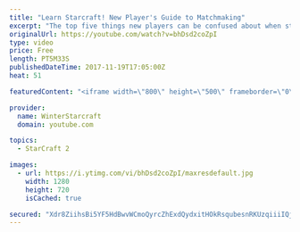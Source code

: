 ```yaml
---
title: "Learn Starcraft! New Player's Guide to Matchmaking"
excerpt: "The top five things new players can be confused about when starting off playing Starcraft 2!"
originalUrl: https://youtube.com/watch?v=bhDsd2coZpI
type: video
price: Free
length: PT5M33S
publishedDateTime: 2017-11-19T17:05:00Z
heat: 51

featuredContent: "<iframe width=\"800\" height=\"500\" frameborder=\"0\" src=\"https://www.youtube.com/embed/bhDsd2coZpI\" allow=\"accelerometer; autoplay; encrypted-media; gyroscope; picture-in-picture\" allowfullscreen></iframe>"

provider:
  name: WinterStarcraft
  domain: youtube.com

topics:
  - StarCraft 2

images:
  - url: https://i.ytimg.com/vi/bhDsd2coZpI/maxresdefault.jpg
    width: 1280
    height: 720
    isCached: true

secured: "Xdr8ZiihsBi5YF5HdBwvWCmoQyrcZhExdQydxitHOkRsqubesnRKUzqiiiIQjdnz4mTGNc3flmAwecY5ETk8VlLFZ2iVx0A+P+ntz6IH6YK0IaTh9H7664vn9a+KjMHXIS/wkbgIl6YPjUN82jF9713JYAkqZd/q8R19kahBBw4/Wnv7dcGIQRCHa9MnBslN2y0DsNVoJdNOx1WywBghSqMMBAU8SvVgwsyD13vkhlFnAKpdGYZ1SKWCMg3st6P8h0R4iCeSt6yF1S2nA2ugs8cGTH2teWgraumRcG/2rmB2UfPT32LATR4jV3EqFecUOvjNprPwwBWBPhA3ZP12FGOVaRxtBeZQ+fhFfue3fLjhdP4xoQG+IHTcaGYJ9Oh5MnaC51DwL/DIbg+35O2z2jU4OSDSYHmLTat/k0oYUC0=;8czF3JHGmE0Q8b41wWEIHg=="
---
```


